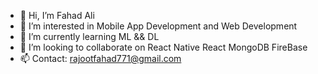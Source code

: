 - 👋 Hi, I’m Fahad Ali 
- 👀 I’m interested in Mobile App Development and Web Development
- 🌱 I’m currently learning ML && DL
- 💞️ I’m looking to collaborate on React Native React MongoDB FireBase
- 📫 Contact: rajootfahad771@gmail.com

<!---
fahadali465465/fahadali465465 is a ✨ special ✨ repository because its `README.md` (this file) appears on your GitHub profile.
You can click the Preview link to take a look at your changes.
--->
